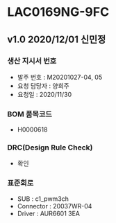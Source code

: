 # LAC0169NG-9FC

## v1.0 2020/12/01 신민정

### 생산 지시서 번호
* 발주 번호 : M20201027-04, 05
* 요청 담당자 : 양희주
* 요청일 : 2020/11/30

###  BOM 품목코드
* H0000618

### DRC(Design Rule Check)
* 확인

### 표준회로
* SUB : c1_pwm3ch
* Connector : 20037WR-04
* Driver : AUR6601 3EA
